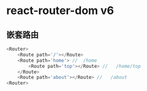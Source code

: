 # react-router-dom v6

## 嵌套路由

```javascript
<Router>
    <Route path='/'></Route>
    <Route path='home'> //  /home
        <Route path='top'></Route> //   /home/top
    </Route>
    <Route path='about'></Route> //   /about
<Router>
```
